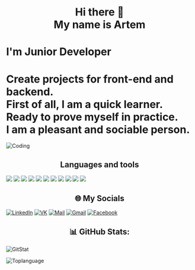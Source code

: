 <div>
  <h1 align="center">Hi there 🙌 <br> My name is Artem </h1>  
  <h1 align="left">I'm Junior Developer</h1>
  <h1 align="left">
Create projects for front-end and backend. <br> 
First of all, I am a quick learner. <br> 
Ready to prove myself in practice. <br> 
I am a pleasant and sociable person. <br>  
</h1>
</div>
<img align="center" alt="Coding"  src="https://user-images.githubusercontent.com/95905757/192964845-c3ff5c55-b6ab-4218-9261-ad669c8854aa.gif">
<div>
<h2 align="center">
  Languages and tools
</h2>
  <img src = "https://img.shields.io/static/v1?label&message=JavaScript&color=grey&style=for-the-badge&logo=javascript">
  <img src = "https://img.shields.io/static/v1?label&message=C%23&color=grey&style=for-the-badge">
  <img src = "https://img.shields.io/static/v1?label&message=HTML&color=grey&style=for-the-badge&logo=html5">
  <img src = "  https://img.shields.io/static/v1?label&message=CSS&color=grey&style=for-the-badge&logo=css3">
  <img src = "https://img.shields.io/static/v1?label&message=React&color=grey&style=for-the-badge&logo=react">
    <img src = "https://img.shields.io/static/v1?label&message=Redux&color=grey&style=for-the-badge&logo=redux">  <img src = "https://img.shields.io/static/v1?&label&message=SCSS,SASS&color=grey&style=for-the-badge&logo=sass">  <img src = "https://img.shields.io/static/v1?label&message=BOOTSTRAP&color=grey&style=for-the-badge&logo=bootstrap">
    <img src = "https://img.shields.io/static/v1?label&message=Node.JS&color=grey&style=for-the-badge&logo=node.js">
    <img src = "https://img.shields.io/static/v1?label&message=ASP.net&color=grey&style=for-the-badge&logo=.net">
    <img src = "https://img.shields.io/static/v1?label&message=typescript&color=grey&style=for-the-badge&logo=typescript">
</div>

<h2 align="center">🌐 My Socials</h2> 

[![LinkedIn](https://img.shields.io/static/v1?label&message=LinkedIn&color=grey&style=for-the-badge&logo=Linkedin)](https://www.linkedin.com/in/зеленок-артем-447b34243/) 
[![VK](https://img.shields.io/static/v1?label&message=VK&color=grey&style=for-the-badge&logo=vk)](https://vk.com/a.zelenok444)
[![Mail](https://img.shields.io/static/v1?label&message=mail&color=grey&style=for-the-badge&logo=mail.ru)](https://artem.zelenok.03@mail.ru)
[![Gmail](https://img.shields.io/static/v1?label&message=gmail&color=white&style=for-the-badge&logo=gmail)](https://artemzelenok60@gmail.com)
[![Facebook](https://img.shields.io/static/v1?label&message=Facebook&color=white&style=for-the-badge&logo=facebook)](https://www.facebook.com/profile.php?id=61550604784190)
 <h2 align="center">📊 GitHub Stats:</h2> 
 

![GitStat](https://github-readme-stats.vercel.app/api?username=ArtemZEL&theme=react&hide_border=false&include_all_commits=True&count_private=true)

![Toplanguage](https://github-readme-stats.vercel.app/api/top-langs/?username=ArtemZEL&theme=react&hide_border=false&include_all_commits=True&count_private=true&layout=compact)